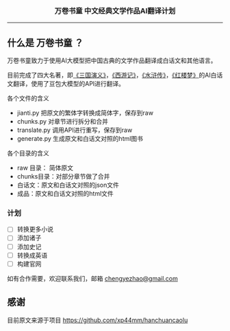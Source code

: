 <h3 align="center">万卷书童 中文经典文学作品AI翻译计划</h3>


------------------------------

## 什么是 万卷书童 ？

万卷书童致力于使用AI大模型把中国古典的文学作品翻译成白话文和其他语言。

目前完成了四大名著，即[《三国演义》](成品/小学生版三國演義.html)，[《西游记》](成品/小学生版西游记.html)，[《水浒传》](成品/小学生版水浒传.html)，[《红楼梦》](成品/小学生版红楼梦.html)的AI白话文翻译，使用了豆包大模型的API进行翻译。

各个文件的含义

- jianti.py 把原文的繁体字转换成简体字，保存到raw
- chunks.py 对章节进行拆分和合并
- translate.py 调用API进行重写，保存到raw
- generate.py 生成原文和白话文对照的html图书

各个目录的含义

- raw 目录： 简体原文
- chunks目录：对部分章节做了合并
- 白话文：原文和白话文对照的json文件
- 成品：原文和白话文对照的html文件

### 计划

- [ ] 转换更多小说
- [ ] 添加诸子
- [ ] 添加史记
- [ ] 转换成英语
- [ ] 构建官网

如有合作需要，欢迎联系我们，邮箱 chengyezhao@gmail.com

## 感谢

目前原文来源于项目 https://github.com/xp44mm/hanchuancaolu